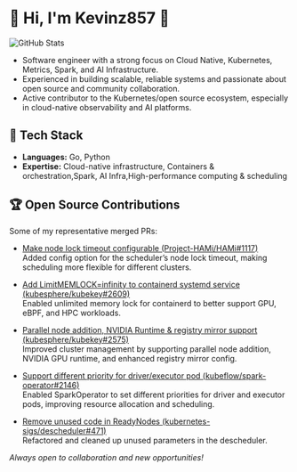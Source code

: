 # 🌱  Hi, I'm Kevinz857 👋

![GitHub Stats](https://github-readme-stats.vercel.app/api?username=Kevinz857&show_icons=true&theme=radical)

- Software engineer with a strong focus on Cloud Native, Kubernetes, Metrics, Spark, and AI Infrastructure.
- Experienced in building scalable, reliable systems and passionate about open source and community collaboration.
- Active contributor to the Kubernetes/open source ecosystem, especially in cloud-native observability and AI platforms.



## 🔧 Tech Stack

- **Languages:** Go, Python
- **Expertise:** Cloud-native infrastructure, Containers & orchestration,Spark, AI Infra,High-performance computing & scheduling


## 🏆 Open Source Contributions

Some of my representative merged PRs:

- [Make node lock timeout configurable (Project-HAMi/HAMi#1117)](https://github.com/Project-HAMi/HAMi/pull/1117)  
  Added config option for the scheduler’s node lock timeout, making scheduling more flexible for different clusters.

- [Add LimitMEMLOCK=infinity to containerd systemd service (kubesphere/kubekey#2609)](https://github.com/kubesphere/kubekey/pull/2609)  
  Enabled unlimited memory lock for containerd to better support GPU, eBPF, and HPC workloads.

- [Parallel node addition, NVIDIA Runtime & registry mirror support (kubesphere/kubekey#2575)](https://github.com/kubesphere/kubekey/pull/2575)  
  Improved cluster management by supporting parallel node addition, NVIDIA GPU runtime, and enhanced registry mirror config.

- [Support different priority for driver/executor pod (kubeflow/spark-operator#2146)](https://github.com/kubeflow/spark-operator/pull/2146)  
  Enabled SparkOperator to set different priorities for driver and executor pods, improving resource allocation and scheduling.

- [Remove unused code in ReadyNodes (kubernetes-sigs/descheduler#471)](https://github.com/kubernetes-sigs/descheduler/pull/471)  
  Refactored and cleaned up unused parameters in the descheduler.

<!--
**Kevinz857/Kevinz857** is a ✨ special ✨ repository because its `README.md` appears on your GitHub profile.
-->

_Always open to collaboration and new opportunities!_
